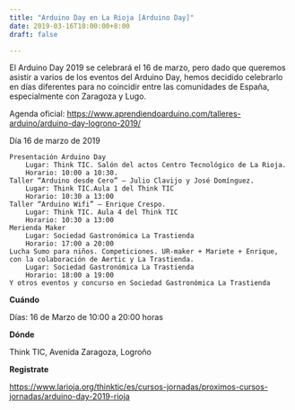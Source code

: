 ```yaml
---
title: "Arduino Day en La Rioja [Arduino Day]"
date: 2019-03-16T10:00:00+8:00
draft: false

---
```

El Arduino Day 2019 se celebrará el 16 de marzo, pero dado que queremos asistir a varios de los eventos del Arduino Day, hemos decidido celebrarlo en días diferentes para no coincidir entre las comunidades de España, especialmente con Zaragoza y Lugo.

Agenda oficial:
https://www.aprendiendoarduino.com/talleres-arduino/arduino-day-logrono-2019/

<!--more-->

Día 16 de marzo de 2019

    Presentación Arduino Day
        Lugar: Think TIC. Salón del actos Centro Tecnológico de La Rioja.
        Horario: 10:00 a 10:30.
    Taller “Arduino desde Cero” – Julio Clavijo y José Domínguez.
        Lugar: Think TIC.Aula 1 del Think TIC
        Horario: 10:30 a 13:00
    Taller “Arduino Wifi” – Enrique Crespo.
        Lugar: Think TIC. Aula 4 del Think TIC
        Horario: 10:30 a 13:00
    Merienda Maker
        Lugar: Sociedad Gastronómica La Trastienda
        Horario: 17:00 a 20:00
    Lucha Sumo para niños. Competiciones. UR-maker + Mariete + Enrique, con la colaboración de Aertic y La Trastienda.
        Lugar: Sociedad Gastronómica La Trastienda
        Horario: 18:00 a 19:00
    Y otros eventos y concurso en Sociedad Gastronómica La Trastienda
        

__Cuándo__

Días: 16 de Marzo de 10:00 a 20:00 horas

__Dónde__

Think TIC, 
Avenida Zaragoza, Logroño

__Registrate__

https://www.larioja.org/thinktic/es/cursos-jornadas/proximos-cursos-jornadas/arduino-day-2019-rioja
